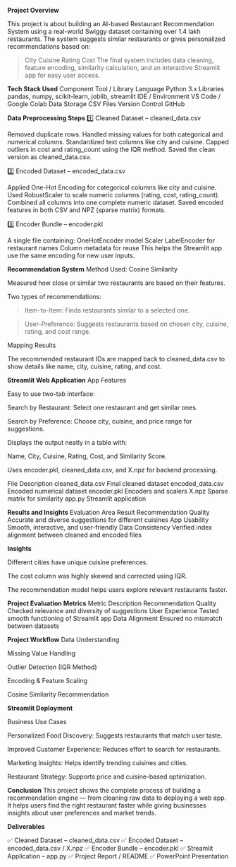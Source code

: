 **Project Overview**

This project is about building an AI-based Restaurant Recommendation System using a real-world Swiggy dataset containing over 1.4 lakh restaurants.
The system suggests similar restaurants or gives personalized recommendations based on:
>City
>Cuisine
>Rating
>Cost
The final system includes data cleaning, feature encoding, similarity calculation, and an interactive Streamlit app for easy user access.

**Tech Stack Used**
Component	Tool / Library
Language	Python 3.x
Libraries	pandas, numpy, scikit-learn, joblib, streamlit
IDE / Environment	VS Code / Google Colab
Data Storage	CSV Files
Version Control	GitHub

**Data Preprocessing Steps**
1️⃣ Cleaned Dataset – cleaned_data.csv

Removed duplicate rows.
Handled missing values for both categorical and numerical columns.
Standardized text columns like city and cuisine.
Capped outliers in cost and rating_count using the IQR method.
Saved the clean version as cleaned_data.csv.

2️⃣ Encoded Dataset – encoded_data.csv

Applied One-Hot Encoding for categorical columns like city and cuisine.
Used RobustScaler to scale numeric columns (rating, cost, rating_count).
Combined all columns into one complete numeric dataset.
Saved encoded features in both CSV and NPZ (sparse matrix) formats.

3️⃣ Encoder Bundle – encoder.pkl

A single file containing:
OneHotEncoder model
Scaler
LabelEncoder for restaurant names
Column metadata for reuse
This helps the Streamlit app use the same encoding for new user inputs.

**Recommendation System**
Method Used: Cosine Similarity

Measured how close or similar two restaurants are based on their features.

Two types of recommendations:

>Item-to-Item: Finds restaurants similar to a selected one.

>User-Preference: Suggests restaurants based on chosen city, cuisine, rating, and cost range.

Mapping Results

The recommended restaurant IDs are mapped back to cleaned_data.csv to show details like name, city, cuisine, rating, and cost.

**Streamlit Web Application**
App Features

Easy to use two-tab interface:

Search by Restaurant: Select one restaurant and get similar ones.

Search by Preference: Choose city, cuisine, and price range for suggestions.

Displays the output neatly in a table with:

Name, City, Cuisine, Rating, Cost, and Similarity Score.

Uses encoder.pkl, cleaned_data.csv, and X.npz for backend processing.

File	Description
cleaned_data.csv	Final cleaned dataset
encoded_data.csv	Encoded numerical dataset
encoder.pkl	Encoders and scalers
X.npz	Sparse matrix for similarity
app.py	Streamlit application

**Results and Insights**
Evaluation Area	Result
Recommendation Quality	Accurate and diverse suggestions for different cuisines
App Usability	Smooth, interactive, and user-friendly
Data Consistency	Verified index alignment between cleaned and encoded files

**Insights**

Different cities have unique cuisine preferences.

The cost column was highly skewed and corrected using IQR.

The recommendation model helps users explore relevant restaurants faster.

**Project Evaluation Metrics**
Metric	Description
Recommendation Quality	Checked relevance and diversity of suggestions
User Experience	Tested smooth functioning of Streamlit app
Data Alignment	Ensured no mismatch between datasets

**Project Workflow**
Data Understanding

Missing Value Handling

Outlier Detection (IQR Method)

Encoding & Feature Scaling

Cosine Similarity Recommendation

**Streamlit Deployment**

Business Use Cases

Personalized Food Discovery: Suggests restaurants that match user taste.

Improved Customer Experience: Reduces effort to search for restaurants.

Marketing Insights: Helps identify trending cuisines and cities.

Restaurant Strategy: Supports price and cuisine-based optimization.

**Conclusion**
This project shows the complete process of building a recommendation engine — from cleaning raw data to deploying a web app.
It helps users find the right restaurant faster while giving businesses insights about user preferences and market trends.

**Deliverables**

✅ Cleaned Dataset – cleaned_data.csv
✅ Encoded Dataset – encoded_data.csv / X.npz
✅ Encoder Bundle – encoder.pkl
✅ Streamlit Application – app.py
✅ Project Report / README
✅ PowerPoint Presentation
